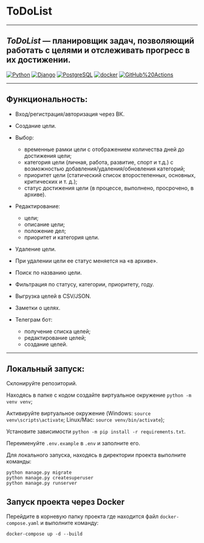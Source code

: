 # ToDoList
---

<b>_ToDoList_</b> — планировщик задач, позволяющий работать с целями и отслеживать прогресс в их достижении.
---
[![Python](https://img.shields.io/badge/-Python-464646?style=flat-square&logo=Python)](https://www.python.org/)
[![Django](https://img.shields.io/badge/-Django-464646?style=flat-square&logo=Django)](https://www.djangoproject.com/)
[![PostgreSQL](https://img.shields.io/badge/-PostgreSQL-464646?style=flat-square&logo=PostgreSQL)](https://www.postgresql.org/)
[![docker](https://img.shields.io/badge/-Docker-464646?style=flat-square&logo=docker)](https://www.docker.com/)
[![GitHub%20Actions](https://img.shields.io/badge/-GitHub%20Actions-464646?style=flat-square&logo=GitHub%20actions)](https://github.com/features/actions)

---

## Функциональность:

* Вход/регистрация/авторизация через ВК.
* Создание цели.
* Выбор:
  * временные рамки цели с отображением количества дней до достижения цели;
  * категория цели (личная, работа, развитие, спорт и т.д.) с возможностью добавления/удаления/обновления категорий;
  * приоритет цели (статический список второстепенных, основных, критических и т. д.);
  * статус достижения цели (в процессе, выполнено, просрочено, в архиве).
* Редактирование:
  * цели;
  * описание цели;
  * положение дел;
  * приоритет и категория цели.
* Удаление цели.
* При удалении цели ее статус меняется на «в архиве».
* Поиск по названию цели.
* Фильтрация по статусу, категории, приоритету, году.
* Выгрузка целей в CSV/JSON.
* Заметки о целях.

* Телеграм бот:
  * получение списка целей;
  * редактирование целей;
  * создание целей.

---

## Локальный запуск:

  Склонируйте репозиторий.

  Находясь в папке с кодом создайте виртуальное окружение `python -m venv venv`;
  
  Активируйте виртуальное окружение (Windows: `source venv\scripts\activate`; Linux/Mac: `source venv/bin/activate`);

  Установите зависимости `python -m pip install -r requirements.txt`.

  Переименуйте `.env.example` в `.env` и заполните его.

  Для локального запуска, находясь в директории проекта выполните команды:
  ```
  python manage.py migrate
  python manage.py createsuperuser
  python manage.py runserver
  ```

## Запуск проекта через Docker

Перейдите в корневую папку проекта где находится файл `docker-compose.yaml` и выполните команду:

```
docker-compose up -d --build
```
